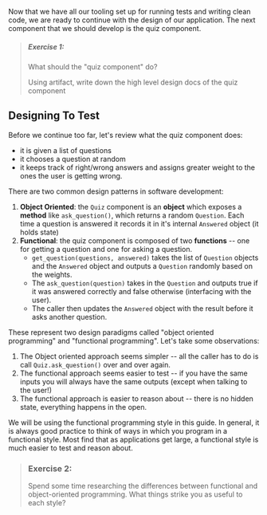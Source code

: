 Now that we have all our tooling set up for running tests and writing clean
code, we are ready to continue with the design of our application. The next
component that we should develop is the quiz component.

> ##### Exercise 1:
> What should the "quiz component" do?
>
> Using artifact, write down the high level design docs of the quiz component

## Designing To Test

Before we continue too far, let's review what the quiz component does:
- it is given a list of questions
- it chooses a question at random
- it keeps track of right/wrong answers and assigns greater weight to the ones
  the user is getting wrong.

There are two common design patterns in software development:
1. **Object Oriented**: the `Quiz` component is an **object** which exposes a
   **method** like `ask_question()`, which returns a random `Question`. Each
   time a question is answered it records it in it's internal `Answered` object
   (it holds state)
2. **Functional**: the quiz component is composed of two **functions** -- one
   for getting a question and one for asking a question.
   - `get_question(questions, answered)` takes the list of `Question` objects
     and the `Answered` object and outputs a `Question` randomly based on the
     weights.
   - The `ask_question(question)` takes in the `Question` and outputs true if it
     was answered correctly and false otherwise (interfacing with the user).
   - The caller then updates the `Answered` object with the result before it
     asks another question.

These represent two design paradigms called "object oriented programming" and
"functional programming". Let's take some observations:
1. The Object oriented approach seems simpler -- all the caller has to
   do is call `Quiz.ask_question()` over and over again.
2. The functional approach seems easier to test -- if you have the same inputs
   you will always have the same outputs (except when talking to the user!)
3. The functional approach is easier to reason about -- there is no hidden
   state, everything happens in the open.

We will be using the functional programming style in this guide. In general, it
is always good practice to think of ways in which you program in a functional
style. Most find that as applications get large, a functional style is much
easier to test and reason about.

> ### Exercise 2:
> Spend some time researching the differences between functional and
> object-oriented programming. What things strike you as useful to each style?
